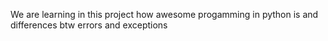 We are learning in this project how awesome progamming in python is and differences btw errors and exceptions
